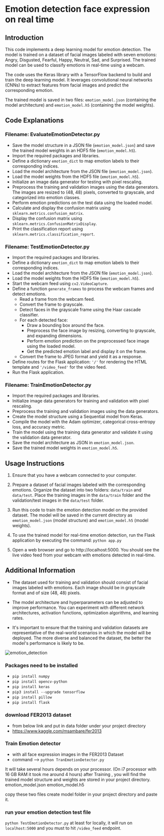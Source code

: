 # Emotion detection face expression on real time

## Introduction

This code implements a deep learning model for emotion detection. The model is trained on a dataset of facial images labeled with seven emotions: Angry, Disgusted, Fearful, Happy, Neutral, Sad, and Surprised. The trained model can be used to classify emotions in real-time using a webcam.

The code uses the Keras library with a TensorFlow backend to build and train the deep learning model. It leverages convolutional neural networks (CNNs) to extract features from facial images and predict the corresponding emotion.

The trained model is saved in two files: `emotion_model.json` (containing the model architecture) and `emotion_model.h5` (containing the model weights).

## Code Explanations

### Filename: EvaluateEmotionDetector.py

- Save the model structure in a JSON file (`emotion_model.json`) and save the trained model weights in an HDF5 file (`emotion_model.h5`).
- Import the required packages and libraries.
- Define a dictionary `emotion_dict` to map emotion labels to their corresponding indices.
- Load the model architecture from the JSON file (`emotion_model.json`).
- Load the model weights from the HDF5 file (`emotion_model.h5`).
- Initialize an image data generator for testing with pixel rescaling.
- Preprocess the training and validation images using the data generators. The images are resized to (48, 48) pixels, converted to grayscale, and categorized into emotion classes.
- Perform emotion predictions on the test data using the loaded model.
- Calculate and display the confusion matrix using `sklearn.metrics.confusion_matrix`.
- Display the confusion matrix using `sklearn.metrics.ConfusionMatrixDisplay`.
- Print the classification report using `sklearn.metrics.classification_report`.

### Filename: TestEmotionDetector.py

- Import the required packages and libraries.
- Define a dictionary `emotion_dict` to map emotion labels to their corresponding indices.
- Load the model architecture from the JSON file (`emotion_model.json`).
- Load the model weights from the HDF5 file (`emotion_model.h5`).
- Start the webcam feed using `cv2.VideoCapture`.
- Define a function `generate_frames` to process the webcam frames and detect emotions.
  - Read a frame from the webcam feed.
  - Convert the frame to grayscale.
  - Detect faces in the grayscale frame using the Haar cascade classifier.
  - For each detected face:
    - Draw a bounding box around the face.
    - Preprocess the face image by resizing, converting to grayscale, and expanding dimensions.
    - Perform emotion prediction on the preprocessed face image using the loaded model.
    - Get the predicted emotion label and display it on the frame.
  - Convert the frame to JPEG format and yield it as a response.
- Define routes for the Flask application: `'/'` for rendering the HTML template and `'/video_feed'` for the video feed.
- Run the Flask application.

### Filename: TrainEmotionDetector.py

- Import the required packages and libraries.
- Initialize image data generators for training and validation with pixel rescaling.
- Preprocess the training and validation images using the data generators.
- Create the model structure using a Sequential model from Keras.
- Compile the model with the Adam optimizer, categorical cross-entropy loss, and accuracy metric.
- Train the model using the training data generator and validate it using the validation data generator.
- Save the model architecture as JSON in `emotion_model.json`.
- Save the trained model weights in `emotion_model.h5`.

## Usage Instructions

1. Ensure that you have a webcam connected to your computer.

2. Prepare a dataset of facial images labeled with the corresponding emotions. Organize the dataset into two folders: `data/train` and `data/test`. Place the training images in the `data/train` folder and the validation/test images in the `data/test` folder.

3. Run this code to train the emotion detection model on the provided dataset. The model will be saved in the current directory as `emotion_model.json` (model structure) and `emotion_model.h5` (model weights).

4. To use the trained model for real-time emotion detection, run the Flask application by executing the command: `python app.py`

5. Open a web browser and go to http://localhost:5000. You should see the live video feed from your webcam with emotions detected in real-time.

## Additional Information

- The dataset used for training and validation should consist of facial images labeled with emotions. Each image should be in grayscale format and of size (48, 48) pixels.

- The model architecture and hyperparameters can be adjusted to improve performance. You can experiment with different network architectures, activation functions, optimization algorithms, and learning rates.

- It's important to ensure that the training and validation datasets are representative of the real-world scenarios in which the model will be deployed. The more diverse and balanced the dataset, the better the model's performance is likely to be.

![emotion_detection](https://github.com/datamagic2020/Emotion_detection_with_CNN/blob/main/emoition_detection.png)

### Packages need to be installed

- `pip install numpy`
- `pip install opencv-python`
- `pip install keras`
- `pip3 install --upgrade tensorflow`
- `pip install pillow`
- `pip install flask`

### download FER2013 dataset

- from below link and put in data folder under your project directory
- https://www.kaggle.com/msambare/fer2013

### Train Emotion detector

- with all face expression images in the FER2013 Dataset
- command --> `python TranEmotionDetector.py`

It will take several hours depends on your processor. (On i7 processor with 16 GB RAM it took me around 4 hours)
after Training , you will find the trained model structure and weights are stored in your project directory.
emotion_model.json
emotion_model.h5

copy these two files create model folder in your project directory and paste it.

### run your emotion detection test file

`python TestEmotionDetector.py` at least for locally, it will run on `localhost:5000` and you must to hit `/video_feed` endpoint.
